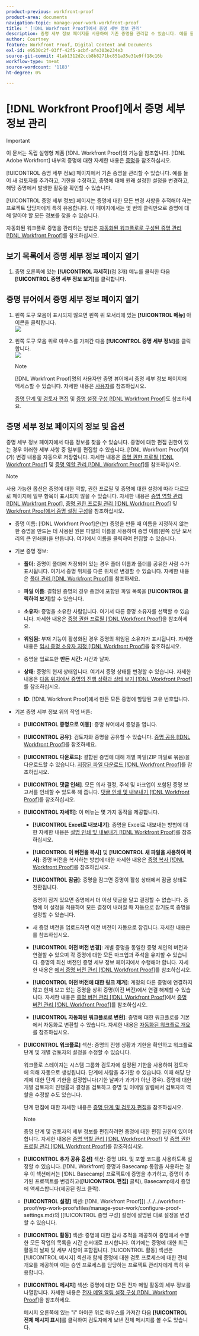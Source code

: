 ```yaml
---
product-previous: workfront-proof
product-area: documents
navigation-topic: manage-your-work-workfront-proof
title: ' [!DNL Workfront Proof]에서 증명 세부 정보 관리'
description: 증명 세부 정보 페이지를 사용하여 기존 증명을 관리할 수 있습니다. 예를 들어 새 검토자를 추가하고, 기한을 수정하고, 증명에 대해 원래 설정한 설정을 변경하고, 해당 증명에서 발생한 활동을 확인할 수 있습니다.
author: Courtney
feature: Workfront Proof, Digital Content and Documents
exl-id: e9530c2f-03ff-42f5-acbf-afe303e234e3
source-git-commit: 41ab1312d2ccb8b8271bc851a35e31e9ff18c16b
workflow-type: tm+mt
source-wordcount: '1183'
ht-degree: 0%

---
```


# [!DNL Workfront Proof]에서 증명 세부 정보 관리

>[!IMPORTANT]
>
>이 문서는 독립 실행형 제품 [!DNL Workfront Proof]의 기능을 참조합니다. [!DNL Adobe Workfront] 내부의 증명에 대한 자세한 내용은 [증명](../../../review-and-approve-work/proofing/proofing.md)을 참조하십시오.

[!UICONTROL 증명 세부 정보] 페이지에서 기존 증명을 관리할 수 있습니다. 예를 들어 새 검토자를 추가하고, 기한을 수정하고, 증명에 대해 원래 설정한 설정을 변경하고, 해당 증명에서 발생한 활동을 확인할 수 있습니다.

[!UICONTROL 증명 세부 정보] 페이지는 증명에 대한 모든 변경 사항을 추적해야 하는 프로젝트 담당자에게 특히 유용합니다. 이 페이지에서는 몇 번의 클릭만으로 증명에 대해 알아야 할 모든 정보를 찾을 수 있습니다.

자동화된 워크플로 증명을 관리하는 방법은 [자동화된 워크플로로 구성된 증명 관리 [!DNL Workfront Proof]](../../../workfront-proof/wp-work-proofsfiles/automated-workflow/manage-proof-configured-auto-workflow.md)를 참조하십시오.

## 보기 목록에서 증명 세부 정보 페이지 열기

1. 증명 오른쪽에 있는 **[!UICONTROL 자세히]**(점 3개) 메뉴를 클릭한 다음 **[!UICONTROL 증명 세부 정보 보기]**&#x200B;를 클릭합니다.

## 증명 뷰어에서 증명 세부 정보 페이지 열기

1. 왼쪽 도구 모음이 표시되지 않으면 왼쪽 위 모서리에 있는 **[!UICONTROL 메뉴]** 아이콘을 클릭합니다.\
   ![](assets/menu-icon-in-proofing-viewer-350x188.png)

1. 왼쪽 도구 모음 위로 마우스를 가져간 다음 **[!UICONTROL 증명 세부 정보]**&#x200B;를 클릭합니다.\
   ![](assets/proof-details-in-proofing-viewer-350x215.png)

   >[!NOTE]
   >
   >[!DNL Workfront Proof]명의 사용자만 증명 뷰어에서 증명 세부 정보 페이지에 액세스할 수 있습니다. 자세한 내용은 [사용자](https://support.workfront.com/hc/en-us/sections/115000911887-Users)를 참조하십시오.

   [증명 단계 및 검토자 편집](../../../review-and-approve-work/proofing/managing-proofs-within-workfront/edit-proof-stages-and-reviewers.md) 및 [증명 설정 구성 [!DNL Workfront Proof]](../../../workfront-proof/wp-work-proofsfiles/manage-your-work/configure-proof-settings.md)도 참조하세요.

## 증명 세부 정보 페이지의 정보 및 옵션

증명 세부 정보 페이지에서 다음 정보를 찾을 수 있습니다. 증명에 대한 편집 권한이 있는 경우 이러한 세부 사항 중 일부를 편집할 수 있습니다. [!DNL Workfront Proof]이(가) 변경 내용을 자동으로 저장합니다. 자세한 내용은 [증명 권한 프로필 [!DNL Workfront Proof]](../../../workfront-proof/wp-acct-admin/account-settings/proof-perm-profiles-in-wp.md) 및 [증명 역할 관리 [!DNL Workfront Proof]](../../../workfront-proof/wp-work-proofsfiles/share-proofs-and-files/manage-proof-roles.md)를 참조하십시오.

>[!NOTE]
>
>사용 가능한 옵션은 증명에 대한 역할, 권한 프로필 및 증명에 대한 설정에 따라 다르므로 페이지에 일부 항목이 표시되지 않을 수 있습니다. 자세한 내용은 [증명 역할 관리 [!DNL Workfront Proof]](../../../workfront-proof/wp-work-proofsfiles/share-proofs-and-files/manage-proof-roles.md), [증명 권한 프로필 관리 [!DNL Workfront Proof]](../../../workfront-proof/wp-acct-admin/account-settings/proof-perm-profiles-in-wp.md) 및 [Workfront Proof에서 증명 설정 구성](../../../workfront-proof/wp-work-proofsfiles/manage-your-work/configure-proof-settings.md)을 참조하십시오.

* 증명 이름: [!DNL Workfront Proof]은(는) 증명을 만들 때 이름을 지정하지 않는 한 증명을 만드는 데 사용된 원본 파일의 이름을 사용하여 증명 이름(왼쪽 상단 모서리의 큰 인쇄물)을 만듭니다. 여기에서 이름을 클릭하여 편집할 수 있습니다.
* 기본 증명 정보:

   * **폴더:** 증명이 폴더에 저장되어 있는 경우 폴더 이름과 폴더를 공유한 사람 수가 표시됩니다. 여기서 증명 위치를 다른 위치로 변경할 수 있습니다. 자세한 내용은 [폴더 관리 [!DNL Workfront Proof]](../../../workfront-proof/wp-work-proofsfiles/organize-your-work/manage-folders.md)를 참조하세요.

   * **파일 이름**: 결합된 증명의 경우 증명에 포함된 파일 목록을 **[!UICONTROL 클릭하여 보기]**&#x200B;할 수 있습니다.

   * **소유자:** 증명을 소유한 사람입니다. 여기서 다른 증명 소유자를 선택할 수 있습니다. 자세한 내용은 [증명 권한 프로필 [!DNL Workfront Proof]](../../../workfront-proof/wp-acct-admin/account-settings/proof-perm-profiles-in-wp.md)을 참조하세요.

   * **위임됨:** 부재 기능이 활성화된 경우 증명의 위임된 소유자가 표시됩니다. 자세한 내용은 [임시 증명 소유자 지정 [!DNL Workfront Proof]](../../../workfront-proof/wp-getstarted/personal-settings/designate-temp-proof-owners.md)을 참조하십시오.

   * 증명을 업로드한 **만든 시간:** 시간과 날짜.
   * **상태:** 증명의 현재 상태입니다. 여기서 증명 상태를 변경할 수 있습니다. 자세한 내용은 [다음 위치에서 증명의 진행 상황과 상태 보기 [!DNL Workfront Proof]](../../../workfront-proof/wp-work-proofsfiles/manage-your-work/view-progress-and-status-of-proof.md)를 참조하십시오.

   * **ID**: [!DNL Workfront Proof]에서 만든 모든 증명에 할당된 고유 번호입니다.

* 기본 증명 세부 정보 위의 작업 버튼:

   * **[!UICONTROL 증명으로 이동]**: 증명 뷰어에서 증명을 엽니다.
   * **[!UICONTROL 공유]**: 검토자와 증명을 공유할 수 있습니다. [증명 공유 [!DNL Workfront Proof]](../../../workfront-proof/wp-work-proofsfiles/share-proofs-and-files/share-proof.md)를 참조하세요.

   * **[!UICONTROL 다운로드]**: 결합된 증명에 대해 개별 파일(ZIP 파일로 묶음)을 다운로드할 수 있습니다. [저장된 파일 다운로드 [!DNL Workfront Proof]](../../../workfront-proof/wp-work-proofsfiles/manage-your-work/download-files-stored.md)를 참조하십시오.

   * **[!UICONTROL 댓글 인쇄]**. 모든 의사 결정, 주석 및 마크업이 포함된 증명 보고서를 인쇄할 수 있도록 해 줍니다. [댓글 인쇄 및 내보내기 [!DNL Workfront Proof]](../../../workfront-proof/wp-work-proofsfiles/organize-your-work/print-and-export-comments.md)를 참조하십시오.

   * **[!UICONTROL 자세히]**: 이 메뉴는 몇 가지 동작을 제공합니다.

      * **[!UICONTROL Excel로 내보내기]**: 증명을 Excel로 내보내는 방법에 대한 자세한 내용은 [설명 인쇄 및 내보내기 [!DNL Workfront Proof]](../../../workfront-proof/wp-work-proofsfiles/organize-your-work/print-and-export-comments.md)를 참조하십시오.

      * **[!UICONTROL 이 버전을 복사]** 및 **[!UICONTROL 새 파일을 사용하여 복사]**: 증명 버전을 복사하는 방법에 대한 자세한 내용은 [증명 복사 [!DNL Workfront Proof]](../../../workfront-proof/wp-work-proofsfiles/create-proofs-and-files/copy-proofs.md)를 참조하십시오.

      * **[!UICONTROL 잠금]**: 증명을 잠그면 증명이 활성 상태에서 잠금 상태로 전환됩니다.

        증명이 잠겨 있으면 증명에서 더 이상 댓글을 달고 결정할 수 없습니다. 증명에 이 설정을 적용하여 모든 결정이 내려질 때 자동으로 잠기도록 증명을 설정할 수 있습니다.

      * 새 증명 버전을 업로드하면 이전 버전이 자동으로 잠깁니다. 자세한 내용은 를 참조하십시오.
      * **[!UICONTROL 이전 버전 변경]**: 개별 증명을 동일한 증명 체인의 버전과 연결할 수 있으며 각 증명에 대한 모든 마크업과 주석을 유지할 수 있습니다. 증명의 최신 버전인 증명 세부 정보 페이지에서 수행해야 합니다. 자세한 내용은 [에서 증명 버전 관리 [!DNL Workfront Proof]](../../../workfront-proof/wp-work-proofsfiles/manage-your-work/manage-proof-versions.md)를 참조하십시오.

      * **[!UICONTROL 이전 버전에 대한 링크 제거]**: 계정의 다른 증명에 연결하지 않고 현재 보고 있는 증명을 상위 증명(이전 버전)에서 연결 해제할 수 있습니다. 자세한 내용은 [증명 버전 관리 [!DNL Workfront Proof]](../../../workfront-proof/wp-work-proofsfiles/manage-your-work/manage-proof-versions.md)에서 [증명 버전 관리 [!DNL Workfront Proof]](../../../workfront-proof/wp-work-proofsfiles/manage-your-work/manage-proof-versions.md)를 참조하십시오.

      * **[!UICONTROL 자동화된 워크플로로 변환]**: 증명에 대한 워크플로를 기본에서 자동화로 변환할 수 있습니다. 자세한 내용은 [자동화된 워크플로 개요](../../../review-and-approve-work/proofing/proofing-overview/automated-workflow.md)를 참조하십시오.
   * **[!UICONTROL 워크플로]** 섹션: 증명의 진행 상황과 기한을 확인하고 워크플로 단계 및 개별 검토자의 설정을 수정할 수 있습니다.

     워크플로 스테이지는 시스템 그룹화 검토자에 설정된 기한을 사용하여 검토자에 의해 자동으로 생성됩니다. 단계에 사람을 추가할 수 있습니다. 이때 해당 단계에 대한 단계 기한을 설정합니다(기한 날짜가 과거가 아닌 경우). 증명에 대한 개별 검토자의 진행률과 결정을 검토하고 증명 및 이메일 알림에서 검토자의 역할을 수정할 수도 있습니다.

     단계 편집에 대한 자세한 내용은 [증명 단계 및 검토자 편집](../../../review-and-approve-work/proofing/managing-proofs-within-workfront/edit-proof-stages-and-reviewers.md)을 참조하십시오.

     >[!NOTE]
     >
     >증명 단계 및 검토자의 세부 정보를 편집하려면 증명에 대한 편집 권한이 있어야 합니다. 자세한 내용은 [증명 역할 관리 [!DNL Workfront Proof]](../../../workfront-proof/wp-work-proofsfiles/share-proofs-and-files/manage-proof-roles.md) 및 [증명 권한 프로필 관리 [!DNL Workfront Proof]](../../../workfront-proof/wp-acct-admin/account-settings/proof-perm-profiles-in-wp.md)를 참조하십시오.

   * **[!UICONTROL 추가 공유 옵션]** 섹션: 증명 URL 및 포함 코드를 사용하도록 설정할 수 있습니다. [!DNL Workfront] 증명과 Basecamp 통합을 사용하는 경우 이 섹션에서는 [!DNL Basecamp] 프로젝트에 증명을 추가하고, 증명이 추가된 프로젝트를 변경하고(**[!UICONTROL 편집]** 클릭), Basecamp에서 증명에 액세스합니다(제공된 링크 클릭).

   * **[!UICONTROL 설정]** 섹션:  [!DNL Workfront Proof]](../../../workfront-proof/wp-work-proofsfiles/manage-your-work/configure-proof-settings.md)의 [[!UICONTROL 증명 구성] 설정에 설명된 대로 설정을 변경할 수 있습니다.

   * **[!UICONTROL 활동]** 섹션: 증명에 대한 감사 추적을 제공하여 증명에서 수행한 모든 작업의 목록을 시간 순서대로 표시합니다. 여기에는 증명에 대한 최근 활동의 날짜 및 세부 사항이 포함됩니다. [!UICONTROL 활동] 섹션은 [!UICONTROL 메시지] 섹션과 함께 증명에 대한 검토 프로세스에 대한 전체 개요를 제공하며 이는 승인 프로세스를 담당하는 프로젝트 관리자에게 특히 유용합니다.
   * **[!UICONTROL 메시지]** 섹션: 증명에 대한 모든 전자 메일 활동의 세부 정보를 나열합니다. 자세한 내용은 [전자 메일 알림 설정 구성 [!DNL Workfront Proof]](../../../workfront-proof/wp-emailsntfctns/email-alerts/config-email-notification-settings-wp.md)을 참조하세요.

     메시지 오른쪽에 있는 &quot;i&quot; 아이콘 위로 마우스를 가져간 다음 **[!UICONTROL 전체 메시지 표시]**&#x200B;를 클릭하여 검토자에게 보낸 전체 메시지를 볼 수도 있습니다.
